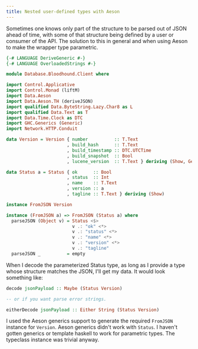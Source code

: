 ```yaml
---
title: Nested user-defined types with Aeson
---
```


Sometimes one knows only part of the structure to be parsed out of JSON ahead of time, with some of that structure being defined by a user or consumer of the API. The solution to this in general and when using Aeson to make the wrapper type parametric.

<!--more-->

``` haskell
{-# LANGUAGE DeriveGeneric #-}
{-# LANGUAGE OverloadedStrings #-}

module Database.Bloodhound.Client where

import Control.Applicative
import Control.Monad (liftM)
import Data.Aeson
import Data.Aeson.TH (deriveJSON)
import qualified Data.ByteString.Lazy.Char8 as L
import qualified Data.Text as T
import Data.Time.Clock as DTC
import GHC.Generics (Generic)
import Network.HTTP.Conduit

data Version = Version { number          :: T.Text
                       , build_hash      :: T.Text
                       , build_timestamp :: DTC.UTCTime
                       , build_snapshot  :: Bool
                       , lucene_version  :: T.Text } deriving (Show, Generic)

data Status a = Status { ok      :: Bool
                       , status  :: Int
                       , name    :: T.Text
                       , version :: a
                       , tagline :: T.Text } deriving (Show)

instance FromJSON Version

instance (FromJSON a) => FromJSON (Status a) where
  parseJSON (Object v) = Status <$>
                         v .: "ok" <*>
                         v .: "status" <*>
                         v .: "name" <*>
                         v .: "version" <*>
                         v .: "tagline"
  parseJSON _          = empty
```

When I decode the parameterized Status type, as long as I provide a type whose structure matches the JSON, I'll get my data. It would look something like:

``` haskell
decode jsonPayload :: Maybe (Status Version)

-- or if you want parse error strings.

eitherDecode jsonPayload :: Either String (Status Version)
```

I used the Aeson generics support to generate the required `FromJSON` instance for `Version`. Aeson generics didn't work with `Status`. I haven't gotten generics or template haskell to work for parametric types. The typeclass instance was trivial anyway.
